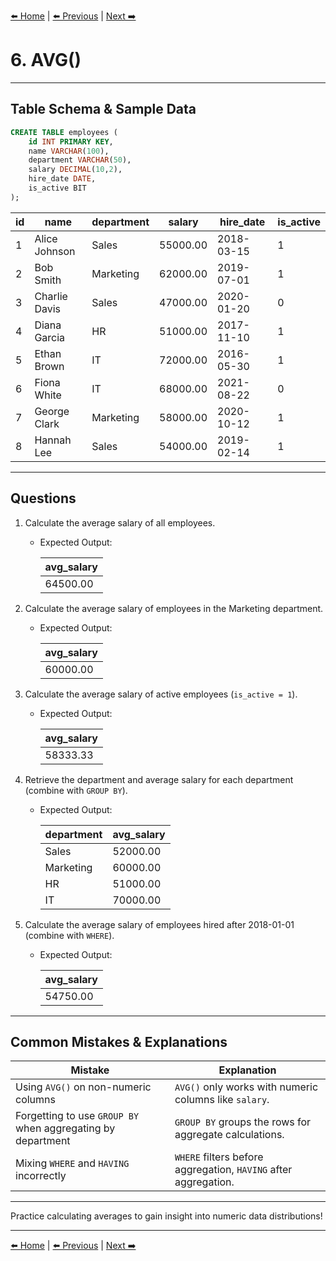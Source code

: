 [⬅️ Home](README.md) | [⬅️ Previous](05-sum.md) | [Next ➡️](07-aliases.md)

# 6. AVG()

---

## Table Schema & Sample Data

```sql
CREATE TABLE employees (
    id INT PRIMARY KEY,
    name VARCHAR(100),
    department VARCHAR(50),
    salary DECIMAL(10,2),
    hire_date DATE,
    is_active BIT
);
```

| id | name          | department | salary   | hire\_date | is\_active |
| -- | ------------- | ---------- | -------- | ---------- | ---------- |
| 1  | Alice Johnson | Sales      | 55000.00 | 2018-03-15 | 1       |
| 2  | Bob Smith     | Marketing  | 62000.00 | 2019-07-01 | 1       |
| 3  | Charlie Davis | Sales      | 47000.00 | 2020-01-20 | 0      |
| 4  | Diana Garcia  | HR         | 51000.00 | 2017-11-10 | 1       |
| 5  | Ethan Brown   | IT         | 72000.00 | 2016-05-30 | 1       |
| 6  | Fiona White   | IT         | 68000.00 | 2021-08-22 | 0      |
| 7  | George Clark  | Marketing  | 58000.00 | 2020-10-12 | 1       |
| 8  | Hannah Lee    | Sales      | 54000.00 | 2019-02-14 | 1       |

---

## Questions

1. Calculate the average salary of all employees.

   * Expected Output:

     | avg\_salary |
     | ----------- |
     | 64500.00    |

2. Calculate the average salary of employees in the Marketing department.

   * Expected Output:

     | avg\_salary |
     | ----------- |
     | 60000.00    |

3. Calculate the average salary of active employees (`is_active = 1`).

   * Expected Output:

     | avg\_salary |
     | ----------- |
     | 58333.33    |

4. Retrieve the department and average salary for each department (combine with `GROUP BY`).

   * Expected Output:

     | department | avg\_salary |
     | ---------- | ----------- |
     | Sales      | 52000.00    |
     | Marketing  | 60000.00    |
     | HR         | 51000.00    |
     | IT         | 70000.00    |

5. Calculate the average salary of employees hired after 2018-01-01 (combine with `WHERE`).

   * Expected Output:

     | avg\_salary |
     | ----------- |
     | 54750.00    |

---

## Common Mistakes & Explanations

| Mistake                                                     | Explanation                                                     |
| ----------------------------------------------------------- | --------------------------------------------------------------- |
| Using `AVG()` on non-numeric columns                        | `AVG()` only works with numeric columns like `salary`.          |
| Forgetting to use `GROUP BY` when aggregating by department | `GROUP BY` groups the rows for aggregate calculations.          |
| Mixing `WHERE` and `HAVING` incorrectly                     | `WHERE` filters before aggregation, `HAVING` after aggregation. |

---

Practice calculating averages to gain insight into numeric data distributions!

---

[⬅️ Home](README.md) | [⬅️ Previous](05-sum.md) | [Next ➡️](07-aliases.md)
